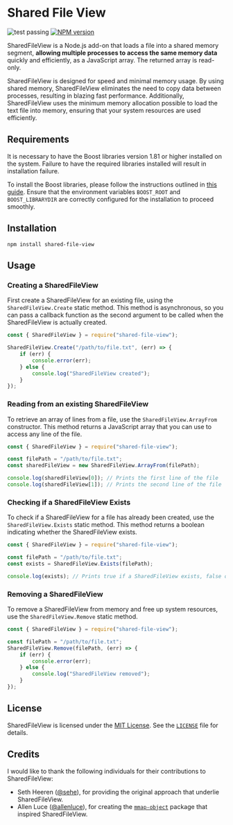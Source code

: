 # Shared File View

![test passing](https://github.com/monteiz/shared-file-view/actions/workflows/test.yml/badge.svg)
[![NPM version](https://badge.fury.io/js/shared-file-view.svg)](https://badge.fury.io/js/shared-file-view)

SharedFileView is a Node.js add-on that loads a file into a shared memory segment, **allowing multiple processes to access the same memory data** quickly and efficiently, as a JavaScript array. The returned array is read-only.

SharedFileView is designed for speed and minimal memory usage. By using shared memory, SharedFileView eliminates the need to copy data between processes, resulting in blazing fast performance. Additionally, SharedFileView uses the minimum memory allocation possible to load the text file into memory, ensuring that your system resources are used efficiently.

## Requirements

It is necessary to have the Boost libraries version 1.81 or higher installed on the system. Failure to have the required libraries installed will result in installation failure.

To install the Boost libraries, please follow the instructions outlined in [this guide](https://www.boost.org/doc/libs/1_81_0/more/getting_started/index.html). Ensure that the environment variables `BOOST_ROOT` and `BOOST_LIBRARYDIR` are correctly configured for the installation to proceed smoothly.

## Installation

```npm
npm install shared-file-view
```

## Usage

### Creating a SharedFileView

First create a SharedFileView for an existing file, using the `SharedFileView.Create` static method. This method is asynchronous, so you can pass a callback function as the second argument to be called when the SharedFileView is actually created.

```js
const { SharedFileView } = require("shared-file-view");

SharedFileView.Create("/path/to/file.txt", (err) => {
	if (err) {
		console.error(err);
	} else {
		console.log("SharedFileView created");
	}
});
```

### Reading from an existing SharedFileView

To retrieve an array of lines from a file, use the `SharedFileView.ArrayFrom` constructor. This method returns a JavaScript array that you can use to access any line of the file.

```js
const { SharedFileView } = require("shared-file-view");

const filePath = "/path/to/file.txt";
const sharedFileView = new SharedFileView.ArrayFrom(filePath);

console.log(sharedFileView[0]); // Prints the first line of the file
console.log(sharedFileView[1]); // Prints the second line of the file
```

### Checking if a SharedFileView Exists

To check if a SharedFileView for a file has already been created, use the `SharedFileView.Exists` static method. This method returns a boolean indicating whether the SharedFileView exists.

```js
const { SharedFileView } = require("shared-file-view");

const filePath = "/path/to/file.txt";
const exists = SharedFileView.Exists(filePath);

console.log(exists); // Prints true if a SharedFileView exists, false otherwise
```

### Removing a SharedFileView

To remove a SharedFileView from memory and free up system resources, use the `SharedFileView.Remove` static method.

```js
const { SharedFileView } = require("shared-file-view");

const filePath = "/path/to/file.txt";
SharedFileView.Remove(filePath, (err) => {
	if (err) {
		console.error(err);
	} else {
		console.log("SharedFileView removed");
	}
});
```

## License

SharedFileView is licensed under the [MIT License](https://opensource.org/licenses/MIT). See the [`LICENSE`](LICENSE) file for details.

## Credits

I would like to thank the following individuals for their contributions to SharedFileView:

- Seth Heeren ([@sehe](https://github.com/sehe)), for providing the original approach that underlie SharedFileView.
- Allen Luce ([@allenluce](https://github.com/allenluce)), for creating the [`mmap-object`](https://github.com/allenluce/mmap-object) package that inspired SharedFileView.
